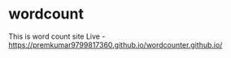 # wordcount
This is word count site 
Live - https://premkumar9799817360.github.io/wordcounter.github.io/

